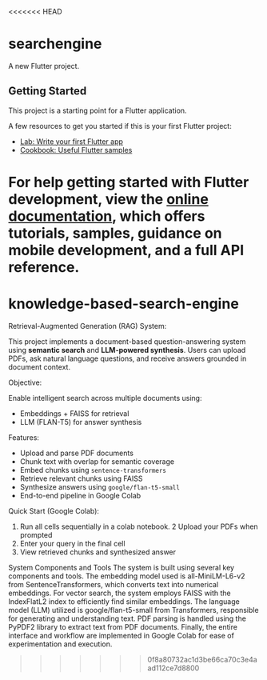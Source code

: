 <<<<<<< HEAD
# searchengine

A new Flutter project.

## Getting Started

This project is a starting point for a Flutter application.

A few resources to get you started if this is your first Flutter project:

- [Lab: Write your first Flutter app](https://docs.flutter.dev/get-started/codelab)
- [Cookbook: Useful Flutter samples](https://docs.flutter.dev/cookbook)

For help getting started with Flutter development, view the
[online documentation](https://docs.flutter.dev/), which offers tutorials,
samples, guidance on mobile development, and a full API reference.
=======
# knowledge-based-search-engine
                                               
Retrieval-Augmented Generation (RAG) System:

This project implements a document-based question-answering system using **semantic search** and **LLM-powered synthesis**. Users can upload PDFs, ask natural language questions, and receive answers grounded in document context.


 Objective:

Enable intelligent search across multiple documents using:
-  Embeddings + FAISS for retrieval
-  LLM (FLAN-T5) for answer synthesis


Features:

-  Upload and parse PDF documents
-  Chunk text with overlap for semantic coverage
-  Embed chunks using `sentence-transformers`
-  Retrieve relevant chunks using FAISS
-  Synthesize answers using `google/flan-t5-small`
-  End-to-end pipeline in Google Colab


 Quick Start (Google Colab):
 
1. Run all cells sequentially in a colab notebook.
2 Upload your PDFs when prompted
3. Enter your query in the final cell
4. View retrieved chunks and synthesized answer

System Components and Tools 
The system is built using several key components and tools. The embedding model used is all-MiniLM-L6-v2 from SentenceTransformers, which converts text into numerical embeddings. For vector search, the system employs FAISS with the IndexFlatL2 index to efficiently find similar embeddings. The language model (LLM) utilized is google/flan-t5-small from Transformers, responsible for generating and understanding text. PDF parsing is handled using the PyPDF2 library to extract text from PDF documents. Finally, the entire interface and workflow are implemented in Google Colab for ease of experimentation and execution.



>>>>>>> 0f8a80732ac1d3be66ca70c3e4aad112ce7d8800
